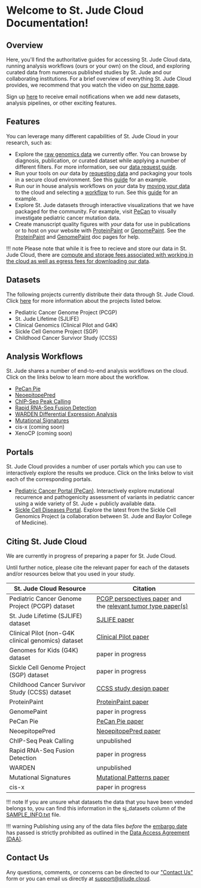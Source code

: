 # Welcome to St. Jude Cloud Documentation!

## Overview

Here, you'll find the
authoritative guides for accessing St. Jude Cloud data, running analysis workflows (ours or your own) on the cloud,
and exploring curated data from numerous published studies by St. Jude and our collaborating institutions. For a brief overview of
everything St. Jude Cloud provides, we recommend that you watch the video
on [our home page](https://stjude.cloud).

Sign up [here](https://hospital.stjude.org/apps/forms/fb/st-jude-cloud-subscribe/) to receive email notifications when we add new datasets, analysis pipelines, or other exciting features.

## Features

You can leverage many different capabilities of St. Jude Cloud in your research, such as:

* Explore the [raw genomics data](https://platform.stjude.cloud/requests/diseases) we currently offer. You can browse by diagnosis, publication, or curated dataset while applying a number of different filters. For more information, see our [data request guide](./guides/data/data-request.md).
* Run your tools on *our* data by [requesting data](./guides/data/data-request.md) and packaging your tools in a secure cloud environment. See this [guide](./guides/data/creating-a-cloud-app.md) for an example.
* Run our in house analysis workflows on *your* data by [moving your data](./guides/data/data-transfer-app.md) to the cloud and selecting a [workflow](#analysis-workflows) to run. See this [guide](./guides/tools/rapid-rnaseq.md) for an example. 
* Explore St. Jude datasets through interactive visualizations that we have packaged for the community. For example, visit [PeCan](https://pecan.stjude.cloud) to visually investigate pediatric cancer mutation data.
* Create manuscript quality figures with *your* data for use in publications or to host on your website with [ProteinPaint](https://pecan.stjude.cloud/proteinpaint/TP53) or [GenomePaint](https://genomepaint.stjude.cloud/). See the [ProteinPaint](./guides/portals/pecan.md#proteinpaint) and [GenomePaint](./guides/portals/genome-paint.md) doc pages for help.

!!! note
    Please note that while it is free to recieve and store our data in St. Jude Cloud, there are [compute and storage fees associated with working in the cloud as well as egress fees for downloading our data](faq.md#will-i-be-charged-for-using-st-jude-cloud). 

## Datasets

The following projects currently distribute their data through St. Jude Cloud. Click [here](./glossary.md#data-access-unit) for more information about the projects listed below.

* Pediatric Cancer Genome Project (PCGP)
* St. Jude Lifetime (SJLIFE)
* Clinical Genomics (Clinical Pilot and G4K)
* Sickle Cell Genome Project (SGP)
* Childhood Cancer Survivor Study (CCSS)

## Analysis Workflows

St. Jude shares a number of end-to-end analysis workflows on the cloud. Click on the links below to learn more about the workflow.

* [PeCan Pie](https://platform.stjude.cloud/tools/pecan_pie)
* [NeoepitopePred](https://platform.stjude.cloud/tools/neoepitopepred)
* [ChIP-Seq Peak Calling](https://platform.stjude.cloud/tools/chip-seq)
* [Rapid RNA-Seq Fusion Detection](https://platform.stjude.cloud/tools/rapid_rna-seq)
* [WARDEN Differential Expression Analysis](https://platform.stjude.cloud/tools/warden)
* [Mutational Signatures](https://platform.stjude.cloud/tools/mutational_signatures)
* cis-x (coming soon)
* XenoCP (coming soon)

## Portals

St. Jude Cloud provides a number of user portals which you can use to interactively explore the results we produce. Click on the links below to
visit each of the corresponding portals.

* [Pediatric Cancer Portal (PeCan)](https://pecan.stjude.cloud). Interactively explore mutational recurrence and pathogenicity assessment of variants in pediatric cancer using a wide variety of St. Jude + publicly available data.
* [Sickle Cell Diseases Portal](https://sickle-cell.stjude.cloud). Explore the latest from the Sickle Cell Genomics Project (a collaboration between St. Jude and Baylor College of Medicine). 


## Citing St. Jude Cloud

We are currently in progress of preparing a paper for St. Jude Cloud.

Until further notice, please cite the relevant paper for each of the datasets and/or resources below that you used in your study.

| St. Jude Cloud Resource             |  Citation     |
| -------------------------------- | ----------------- |
| Pediatric Cancer Genome Project (PCGP) dataset  | [PCGP perspectives paper](https://www.ncbi.nlm.nih.gov/pubmed/22641210) and the [relevant tumor type paper(s)](https://www.stjude.org/research/pediatric-cancer-genome-project.html#62f233040719a932f3e77b398218e84a0ed50730c89dbc0890c7a753bb159201=0)    |
| St. Jude Lifetime (SJLIFE) dataset                   | [SJLIFE paper](https://www.ncbi.nlm.nih.gov/pubmed/?term=29847298)  |
| Clinical Pilot (non-G4K clinical genomics) dataset | [Clinical Pilot paper](https://www.ncbi.nlm.nih.gov/pubmed/30262806) |
| Genomes for Kids (G4K) dataset | paper in progress |
| Sickle Cell Genome Project (SGP) dataset | paper in progress |
| Childhood Cancer Survivor Study (CCSS) dataset | [CCSS study design paper](https://www.ncbi.nlm.nih.gov/pubmed/11920786) |
| ProteinPaint | [ProteinPaint paper](https://www.nature.com/articles/ng.3466) | 
| GenomePaint | paper in progress | 
| PeCan Pie | [PeCan Pie paper](https://www.biorxiv.org/content/10.1101/340901v1) | 
| NeoepitopePred | [NeoepitopePred paper](https://www.ncbi.nlm.nih.gov/pubmed/28854978) | 
| ChIP-Seq Peak Calling | unpublished | 
| Rapid RNA-Seq Fusion Detection | paper in progress | 
| WARDEN  | unpublished | 
| Mutational Signatures | [Mutational Patterns paper](https://genomemedicine.biomedcentral.com/articles/10.1186/s13073-018-0539-0) | 
| cis-x  | paper in progress | 

!!! note
    If you are unsure what datasets the data that you have been vended belongs to, you can find this information in the sj_datasets column of the [SAMPLE_INFO.txt](./guides/data/metadata.md) file.

!!! warning
    Publishing using any of the data files _before_ the [embargo date](./glossary.md#embargo-date) has passed is strictly prohibited as outlined in the [Data Access Agreement (DAA)](./glossary.md#data-access-agreement).


## Contact Us

Any questions, comments, or concerns can be directed to our ["Contact Us"](https://stjude.cloud/contact) form or you can email us directly at support@stjude.cloud.
